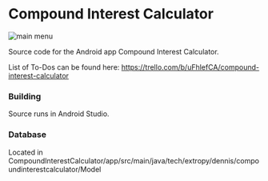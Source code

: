 Compound Interest Calculator
=======================

![main menu](mainmenu2.png)

Source code for the Android app Compound Interest Calculator.

List of To-Dos can be found here:
https://trello.com/b/uFhlefCA/compound-interest-calculator

### Building

Source runs in Android Studio.

### Database

Located in CompoundInterestCalculator/app/src/main/java/tech/extropy/dennis/compoundinterestcalculator/Model